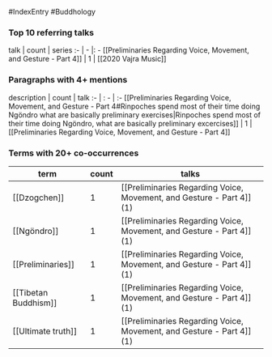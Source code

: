 #IndexEntry #Buddhology

### Top 10 referring talks
talk | count | series
:- | - |: -
[[Preliminaries Regarding Voice, Movement, and Gesture - Part 4]] | 1 | [[2020 Vajra Music]]

### Paragraphs with 4+ mentions
description | count | talk
:- | : - | :-
[[Preliminaries Regarding Voice, Movement, and Gesture - Part 4#Rinpoches spend most of their time doing Ngöndro what are basically preliminary exercises\|Rinpoches spend most of their time doing Ngöndro, what are basically preliminary excercises]] | 1 | [[Preliminaries Regarding Voice, Movement, and Gesture - Part 4]]

### Terms with 20+ co-occurrences
term | count | talks
-|-|-
[[Dzogchen]] | 1 | <span class="counts">[[Preliminaries Regarding Voice, Movement, and Gesture - Part 4]] (1)</span> 
[[Ngöndro]] | 1 | <span class="counts">[[Preliminaries Regarding Voice, Movement, and Gesture - Part 4]] (1)</span> 
[[Preliminaries]] | 1 | <span class="counts">[[Preliminaries Regarding Voice, Movement, and Gesture - Part 4]] (1)</span> 
[[Tibetan Buddhism]] | 1 | <span class="counts">[[Preliminaries Regarding Voice, Movement, and Gesture - Part 4]] (1)</span> 
[[Ultimate truth]] | 1 | <span class="counts">[[Preliminaries Regarding Voice, Movement, and Gesture - Part 4]] (1)</span> 

